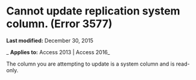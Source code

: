 
# Cannot update replication system column. (Error 3577)

 **Last modified:** December 30, 2015

 _ **Applies to:** Access 2013 | Access 2016_

The column you are attempting to update is a system column and is read-only.

